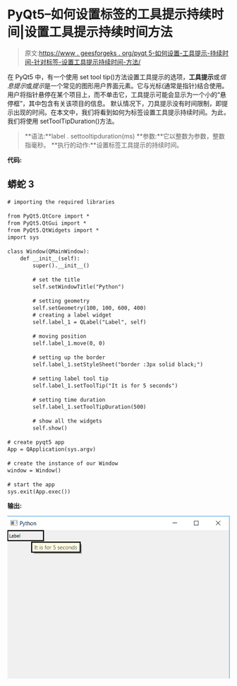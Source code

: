 # PyQt5–如何设置标签的工具提示持续时间|设置工具提示持续时间方法

> 原文:[https://www . geesforgeks . org/pyqt 5-如何设置-工具提示-持续时间-针对标签-设置工具提示持续时间-方法/](https://www.geeksforgeeks.org/pyqt5-how-to-set-tooltip-duration-for-label-settooltipduration-method/)

在 PyQt5 中，有一个使用 set tool tip()方法设置工具提示的选项，**工具提示**或*信息提示*或*提示*是一个常见的图形用户界面元素。它与光标(通常是指针)结合使用。用户将指针悬停在某个项目上，而不单击它，工具提示可能会显示为一个小的“悬停框”，其中包含有关该项目的信息。
默认情况下，刀具提示没有时间限制，即提示出现的时间。在本文中，我们将看到如何为标签设置工具提示持续时间。为此，我们将使用 setToolTipDuration()方法。

> **语法:**label . settooltipduration(ms)
> **参数:**它以整数为参数，整数指毫秒。
> **执行的动作:**设置标签工具提示的持续时间。

**代码:**

## 蟒蛇 3

```
# importing the required libraries

from PyQt5.QtCore import *
from PyQt5.QtGui import *
from PyQt5.QtWidgets import *
import sys

class Window(QMainWindow):
    def __init__(self):
        super().__init__()

        # set the title
        self.setWindowTitle("Python")

        # setting geometry
        self.setGeometry(100, 100, 600, 400)
        # creating a label widget
        self.label_1 = QLabel("Label", self)

        # moving position
        self.label_1.move(0, 0)

        # setting up the border
        self.label_1.setStyleSheet("border :3px solid black;")

        # setting label tool tip
        self.label_1.setToolTip("It is for 5 seconds")

        # setting time duration
        self.label_1.setToolTipDuration(500)

        # show all the widgets
        self.show()

# create pyqt5 app
App = QApplication(sys.argv)

# create the instance of our Window
window = Window()

# start the app
sys.exit(App.exec())
```

**输出:**

![pyqt-tooltip-label](img/00be6a8b76195145a239fc861d812dce.png)